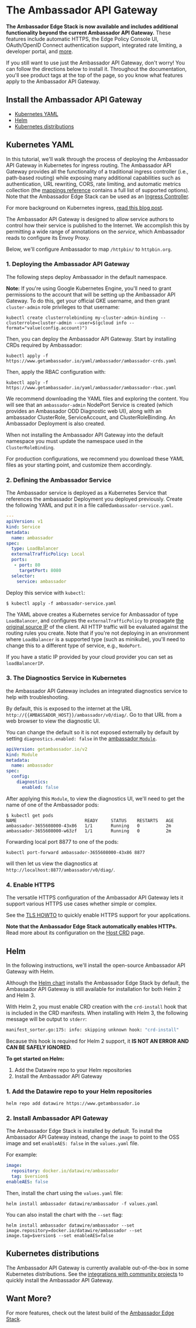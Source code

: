 # The Ambassador API Gateway

**The Ambassador Edge Stack is now available and includes additional functionality beyond the current Ambassador API Gateway.**
These features include automatic HTTPS, the Edge Policy Console UI, OAuth/OpenID Connect authentication support, integrated rate
limiting, a developer portal, and [more](/edge-stack-faq/).

If you still want to use just the Ambassador API Gateway, don't worry! You can follow the directions below to install it. Throughout the documentation, you'll see product tags at the top of the page, so you know what features apply to the Ambassador API Gateway.

## Install the Ambassador API Gateway

* [Kubernetes YAML](#kubernetes-yaml)
* [Helm](#helm)
* [Kubernetes distributions](#kubernetes-distributions)

## Kubernetes YAML

In this tutorial, we'll walk through the process of deploying the Ambassador API Gateway in Kubernetes for ingress routing. The Ambassador API Gateway provides all the functionality of a traditional ingress controller (i.e., path-based routing) while exposing many additional capabilities such as authentication, URL rewriting, CORS, rate limiting, and automatic metrics collection (the [mappings reference](../../using/intro-mappings) contains a full list of supported options). Note that the Ambassador Edge Stack can be used as an [Ingress Controller](../../running/ingress-controller).

For more background on Kubernetes ingress, [read this blog post](https://blog.getambassador.io/kubernetes-ingress-nodeport-load-balancers-and-ingress-controllers-6e29f1c44f2d).

The Ambassador API Gateway is designed to allow service authors to control how their service is published to the Internet. We accomplish this by permitting a wide range of annotations on the *service*, which Ambassador reads to configure its Envoy Proxy.

Below, we'll configure Ambassador to map `/httpbin/` to `httpbin.org`.

### 1. Deploying the Ambassador API Gateway

The following steps deploy Ambassador in the default namespace.

**Note:** If you're using Google Kubernetes Engine, you'll need to grant permissions to the account that will be setting up the Ambassador API Gateway. To do this, get your official GKE username, and then grant `cluster-admin` role privileges to that username:

```shell
kubectl create clusterrolebinding my-cluster-admin-binding --clusterrole=cluster-admin --user=$(gcloud info --format="value(config.account)")
```

Then, you can deploy the Ambassador API Gateway. Start by installing CRDs required by Ambassador:

```shell
kubectl apply -f https://www.getambassador.io/yaml/ambassador/ambassador-crds.yaml
```

Then, apply the RBAC configuration with:

```shell
kubectl apply -f https://www.getambassador.io/yaml/ambassador/ambassador-rbac.yaml
```

We recommend downloading the YAML files and exploring the content. You will see that an `ambassador-admin` NodePort Service is created (which provides an Ambassador ODD Diagnostic web UI), along with an ambassador ClusterRole, ServiceAccount, and ClusterRoleBinding. An Ambassador Deployment is also created.

When not installing the Ambassador API Gateway into the default namespace you must update the namespace used in the `ClusterRoleBinding`.

For production configurations, we recommend you download these YAML files as your starting point, and customize them accordingly.

### 2. Defining the Ambassador Service

The Ambassador service is deployed as a Kubernetes Service that references the ambassador Deployment you deployed previously. Create the following YAML and put it in a file called`ambassador-service.yaml`.

```yaml
---
apiVersion: v1
kind: Service
metadata:
  name: ambassador
spec:
  type: LoadBalancer
  externalTrafficPolicy: Local
  ports:
   - port: 80
     targetPort: 8080
  selector:
    service: ambassador
```

Deploy this service with `kubectl`:

```shell
$ kubectl apply -f ambassador-service.yaml
```

The YAML above creates a Kubernetes service for Ambassador of type `LoadBalancer`, and configures the `externalTrafficPolicy` to propagate [the original source IP](https://kubernetes.io/docs/tasks/access-application-cluster/create-external-load-balancer/#preserving-the-client-source-ip) of the client. All HTTP traffic will be evaluated against the routing rules you create. Note that if you're not deploying in an environment where `LoadBalancer` is a supported type (such as minikube), you'll need to change this to a different type of service, e.g., `NodePort`.

If you have a static IP provided by your cloud provider you can set as `loadBalancerIP`.

### 3. The Diagnostics Service in Kubernetes

the Ambassador API Gateway includes an integrated diagnostics service to help with troubleshooting.

By default, this is exposed to the internet at the URL `http://{{AMBASSADOR_HOST}}/ambassador/v0/diag/`. Go to that URL from a web browser to view the diagnostic UI.

You can change the default so it is not exposed externally by default by setting `diagnostics.enabled: false` in the [ambassador `Module`](../../running/ambassador).

```yaml
apiVersion: getambassador.io/v2
kind: Module
metadata:
  name: ambassador
spec:
  config:
    diagnostics:
      enabled: false
```

After applying this `Module`, to view the diagnostics UI, we'll need to get the name of one of the Ambassador pods:

```
$ kubectl get pods
NAME                          READY     STATUS    RESTARTS   AGE
ambassador-3655608000-43x86   1/1       Running   0          2m
ambassador-3655608000-w63zf   1/1       Running   0          2m
```

Forwarding local port 8877 to one of the pods:

```
kubectl port-forward ambassador-3655608000-43x86 8877
```

will then let us view the diagnostics at `http://localhost:8877/ambassador/v0/diag/`.

### 4. Enable HTTPS

The versatile HTTPS configuration of the Ambassador API Gateway lets it support various HTTPS use cases whether simple or complex.

See the [TLS HOWTO](../../../howtos/tls-termination) to quickly enable HTTPS support for your applications.

**Note that the Ambassador Edge Stack automatically enables HTTPs.** Read more about its configuration on the [Host CRD](../../running/host-crd) page.

## Helm

In the following instructions, we'll install the open-source Ambassador API
Gateway with Helm.

Although the [Helm chart](https://github.com/emissary-ingress/emissary/tree/release/v1.13/charts/ambassador) installs
the Ambassador Edge Stack by default, the Ambassador API Gateway is still
available for installation for both Helm 2 and Helm 3.

With Helm 2, you must enable CRD creation with the `crd-install` hook that is
included in the CRD manifests. When installing with Helm 3, the following
message will be output to `stderr`:

```bash
manifest_sorter.go:175: info: skipping unknown hook: "crd-install"
```

Because this hook is required for Helm 2 support, it **IS NOT AN ERROR AND CAN BE SAFELY IGNORED**.

**To get started on Helm:**
1. Add the Datawire repo to your Helm repositories
2. Install the Ambassador API Gateway


### 1. Add the Datawire repo to your Helm repositories

```
helm repo add datawire https://www.getambassador.io
```

### 2. Install Ambassador API Gateway

The Ambassador Edge Stack is installed by default. To install the Ambassador API
Gateway instead,  change the `image` to point to the OSS image and set
`enableAES: false` in the `values.yaml` file.

For example:

```yaml
image:
  repository: docker.io/datawire/ambassador
  tag: $version$
enableAES: false
```

Then, install the chart using the `values.yaml` file:

```
helm install ambassador datawire/ambassador -f values.yaml
```

You can also install the chart with the `--set` flag:

```
helm install ambassador datawire/ambassador --set image.repository=docker.io/datawire/ambassador --set image.tag=$version$ --set enableAES=false
```

## Kubernetes distributions

The Ambassador API Gateway is currently available out-of-the-box in some Kubernetes distributions.
See the [integrations with community projects](../ambassador-oss-community) to quickly install the
Ambassador API Gateway.

## Want More?

For more features, check out the latest build of the [Ambassador Edge Stack](../).
